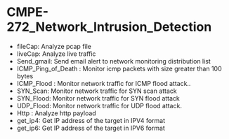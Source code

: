 # CMPE-272_Network_Intrusion_Detection
- fileCap:  Analyze pcap file
- liveCap: Analyze live traffic
- Send_gmail: Send email alert to network monitoring distribution list
- ICMP_Ping_of_Death : Monitor icmp packets with size greater than 100 bytes
- ICMP_Flood : Monitor network traffic for ICMP flood attack.. 
- SYN_Scan: Monitor network traffic for SYN scan attack
- SYN_Flood: Monitor network traffic for SYN flood attack
- UDP_Flood: Monitor network traffic for UDP flood attack.
- Http : Analyze http payload
- get_ip4: Get IP address of the target in IPV4 format
- get_ip6:  Get IP address of the target in IPV6 format

